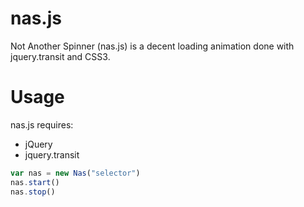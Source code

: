 # nas.js

Not Another Spinner (nas.js) is a decent loading animation done with jquery.transit and CSS3.

# Usage

nas.js requires:

* jQuery
* jquery.transit

```javascript
var nas = new Nas("selector")
nas.start()
nas.stop()
```
